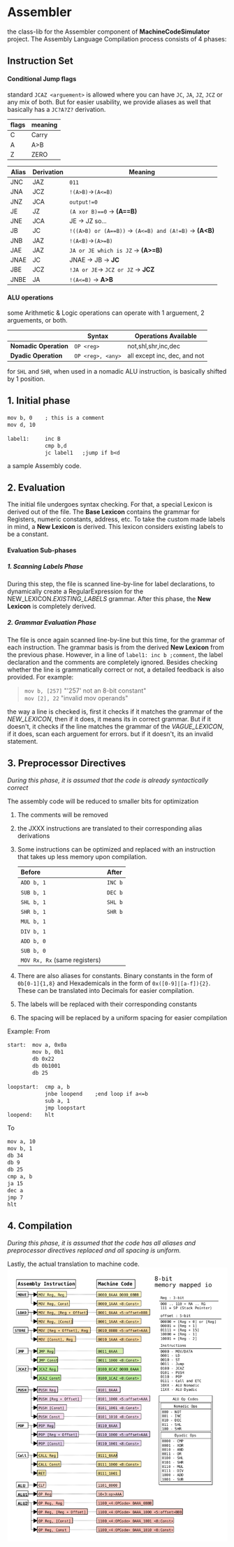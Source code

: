 # Assembler
the class-lib for the Assembler component of **MachineCodeSimulator** project. The Assembly Language Compilation process consists of 4 phases:

## Instruction Set
#### Conditional Jump flags
standard `JCAZ <arguement>` is allowed where you can have `JC`, `JA`, `JZ`, `JCZ` or any mix of both. But for easier usability, we provide aliases as well that basically has a `JC?A?Z?` derivation.

| flags | meaning |
|-|-|
| C | Carry |
| A | A>B |
| Z | ZERO | 

|   Alias   |   Derivation   |  Meaning |
|--|--|--|
|   JNC | JAZ | `011` 
|   JNA | JCZ | `!(A>B)`→`(A<=B)`
|   JNZ | JCA |  `output!=0`
|   JE  | JZ  | `(A xor B)==0` → **(A==B)**|
|   JNE | JCA |  JE → JZ so...
|   JB  | JC    | `!((A>B) or (A==B))` → `(A<=B) and (A!=B)` → **(A<B)** |
|   JNB | JAZ | `!(A<B)`→`(A>=B)` |
|   JAE | JAZ   | `JA or JE which is JZ` → **(A>=B)** |
|   JNAE| JC  | JNAE → JB → **JC**
|   JBE | JCZ | `!JA or JE`→ `JCZ or JZ` → **JCZ**
|   JNBE| JA  | `!(A<=B)` → **A>B**
#### ALU operations
some Arithmetic & Logic operations can operate with 1 arguement, 2 arguements, or both.

|  | Syntax | Operations Available |
|-|-|-|
| **Nomadic Operation** | `OP <reg>` | not,shl,shr,inc,dec |  
| **Dyadic Operation**  | `OP <reg>, <any>` |  all except inc, dec, and not |

for `SHL` and `SHR`, when used in a nomadic ALU instruction, is basically shifted by 1 position.

## 1. Initial phase
    mov b, 0    ; this is a comment
    mov d, 10

    label1:     inc B
                cmp b,d
                jc label1   ;jump if b<d

a sample Assembly code.
    
## 2. Evaluation     
The initial file undergoes syntax checking. For that, a special Lexicon is derived out of the file. The **Base Lexicon** contains the grammar for Registers, numeric constants, address, etc. To take the custom made labels in mind, a **New Lexicon** is derived. This lexicon considers existing labels to be a constant. 
#### Evaluation Sub-phases
##### 1. Scanning Labels Phase
During this step, the file is scanned line-by-line for label declarations, to dynamically create a RegularExpression for the NEW_LEXICON._EXISTING_LABELS_ grammar. After this phase, the **New Lexicon** is completely derived.
##### 2. Grammar Evaluation Phase
The file is once again scanned line-by-line but this time, for the grammar of each instruction. The grammar basis is from the derived **New Lexicon** from the previous phase. However, in a line of `label1: inc b ;comment`, the label declaration and the comments are completely ignored. Besides checking whether the line is grammatically correct or not, a detailed feedback is also provided. For example:
> `mov b, [257]`  "'257' not an 8-bit constant" <br>
> `mov [2], 22`  "invalid mov operands"

the way a line is checked is, first it checks if it matches the grammar of the *NEW_LEXICON*, then if it does, it means its in correct grammar. But if it doesn't, it checks if the line matches the grammar of the *VAGUE_LEXICON*, if it does, scan each arguement for errors. but if it doesn't, its an invalid statement.

## 3. Preprocessor Directives
*During this phase, it is assumed that the code is already syntactically correct*

The assembly code will be reduced to smaller bits for optimization
1. The comments will be removed
2. the JXXX instructions are translated to their corresponding alias derivations 

3. Some instructions can be optimized and replaced with an instruction that takes up less memory upon compilation.

    | Before | After |
    |--|--|
    | `ADD b, 1` | `INC b` |
    | `SUB b, 1` | `DEC b` |
    | `SHL b, 1` | `SHL b` |
    | `SHR b, 1` | `SHR b` |
    | `MUL b, 1` | ` ` |
    | `DIV b, 1` | ` ` |
    | `ADD b, 0` | ` ` |
    | `SUB b, 0` | ` ` | 
    | `MOV Rx, Rx` (same registers) | ` ` |

4. There are also aliases for constants. Binary constants in the form of `0b[0-1]{1,8}` and Hexademicals in the form of `0x([0-9]|[a-f]){2}`. These can be translated into Decimals for easier compilation.
5. The labels will be replaced with their corresponding constants
6. The spacing will be replaced by a uniform spacing for easier compilation
 

Example: From 
```
start:  mov a, 0x0a
        mov b, 0b1
        db 0x22
        db 0b1001
        db 25

loopstart:  cmp a, b
            jnbe loopend    ;end loop if a<=b
            sub a, 1
            jmp loopstart
loopend:    hlt
```
To
```
mov a, 10
mov b, 1
db 34
db 9
db 25
cmp a, b
ja 15
dec a
jmp 7
hlt
```

## 4. Compilation
*During this phase, it is assumed that the code has all aliases and preprocessor directives replaced and all spacing is uniform.*

Lastly, the actual translation to machine code.
![Instruction Set](Assembler/InstructionSet.png?raw=true "Title")